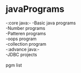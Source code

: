 # javaPrograms
-:core java:-
   -Basic java programs<br>
   -Number programs<br>
   -Patteren programs<br>
   -oops program<br>
   -collection program<br>
-:advance java:-<br>
   -JDBC projects<br>
<br>
pgm list<br>